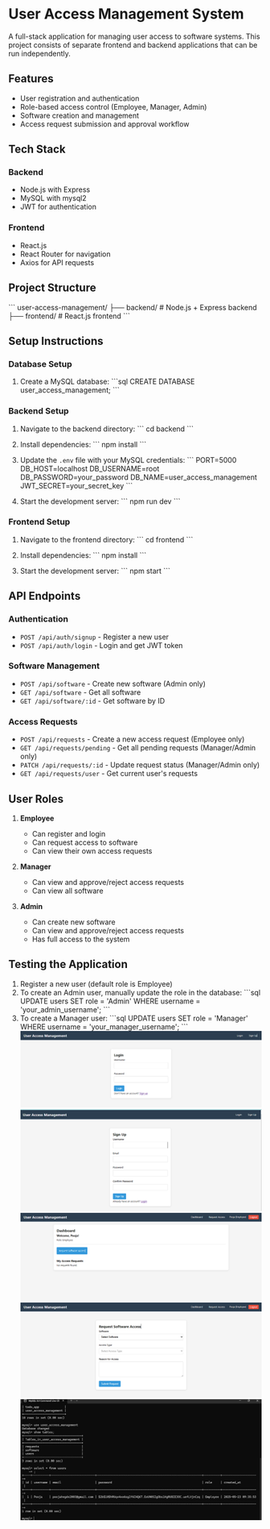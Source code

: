 # User Access Management System

A full-stack application for managing user access to software systems. This project consists of separate frontend and backend applications that can be run independently.

## Features

- User registration and authentication
- Role-based access control (Employee, Manager, Admin)
- Software creation and management
- Access request submission and approval workflow

## Tech Stack

### Backend
- Node.js with Express
- MySQL with mysql2
- JWT for authentication

### Frontend
- React.js
- React Router for navigation
- Axios for API requests

## Project Structure

\`\`\`
user-access-management/
├── backend/           # Node.js + Express backend
├── frontend/          # React.js frontend
\`\`\`

## Setup Instructions

### Database Setup

1. Create a MySQL database:
   \`\`\`sql
   CREATE DATABASE user_access_management;
   \`\`\`

### Backend Setup

1. Navigate to the backend directory:
   \`\`\`
   cd backend
   \`\`\`

2. Install dependencies:
   \`\`\`
   npm install
   \`\`\`

3. Update the `.env` file with your MySQL credentials:
   \`\`\`
   PORT=5000
   DB_HOST=localhost
   DB_USERNAME=root
   DB_PASSWORD=your_password
   DB_NAME=user_access_management
   JWT_SECRET=your_secret_key
   \`\`\`

4. Start the development server:
   \`\`\`
   npm run dev
   \`\`\`

### Frontend Setup

1. Navigate to the frontend directory:
   \`\`\`
   cd frontend
   \`\`\`

2. Install dependencies:
   \`\`\`
   npm install
   \`\`\`

3. Start the development server:
   \`\`\`
   npm start
   \`\`\`

## API Endpoints

### Authentication
- `POST /api/auth/signup` - Register a new user
- `POST /api/auth/login` - Login and get JWT token

### Software Management
- `POST /api/software` - Create new software (Admin only)
- `GET /api/software` - Get all software
- `GET /api/software/:id` - Get software by ID

### Access Requests
- `POST /api/requests` - Create a new access request (Employee only)
- `GET /api/requests/pending` - Get all pending requests (Manager/Admin only)
- `PATCH /api/requests/:id` - Update request status (Manager/Admin only)
- `GET /api/requests/user` - Get current user's requests

## User Roles

1. **Employee**
   - Can register and login
   - Can request access to software
   - Can view their own access requests

2. **Manager**
   - Can view and approve/reject access requests
   - Can view all software

3. **Admin**
   - Can create new software
   - Can view and approve/reject access requests
   - Has full access to the system

## Testing the Application

1. Register a new user (default role is Employee)
2. To create an Admin user, manually update the role in the database:
   \`\`\`sql
   UPDATE users SET role = 'Admin' WHERE username = 'your_admin_username';
   \`\`\`
3. To create a Manager user:
   \`\`\`sql
   UPDATE users SET role = 'Manager' WHERE username = 'your_manager_username';
   \`\`\`
![alt text](image-2.png)
![alt text](image-3.png)
![alt text](image-4.png)
![alt text](image-5.png)
![alt text](image-6.png)
